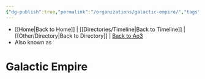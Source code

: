 ```yaml
---
{"dg-publish":true,"permalink":"/organizations/galactic-empire/","tags":["unfinished","faction"],"noteIcon":"saber1"}
---
```


- [[Home\|Back to Home]] | [[Directories/Timeline\|Back to Timeline]] | [[Other/Directory\|Back to Directory]] | [Back to Ao3](https://archiveofourown.org/works/19334440/chapters/45992584)
- Also known as

# Galactic Empire



